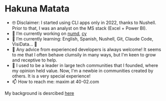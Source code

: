 # Hakuna Matata

- 🤓 Disclaimer: I started using CLI apps only in 2022, thanks to Nushell. Prior to that, I was an analyst on the MS stack (Excel + Power BI).
- 🔭 I’m currently working on [numd](https://github.com/maxim-uvarov/numd), [cy](https://github.com/cyber-prophet/cy)
- 🌱 I’m currently learning: English, Spanish, Nushell, Git, Claude Code, VisiData... 🤯
- 🤔 Any advice from experienced developers is always welcome! It seems to me that I often behave clumsily in many ways, but I'm keen to grow and receptive to help.
- 🙈 I used to be a leader in large tech communities that I founded, where my opinion held value. Now, I'm a newbie in communities created by others. It is a very special experience!
- 📫 How to reach me: maxim at 40-02.com

My background is desrcibed [here](https://github.com/maxim-uvarov/maxim-uvarov/blob/main/about.md)
